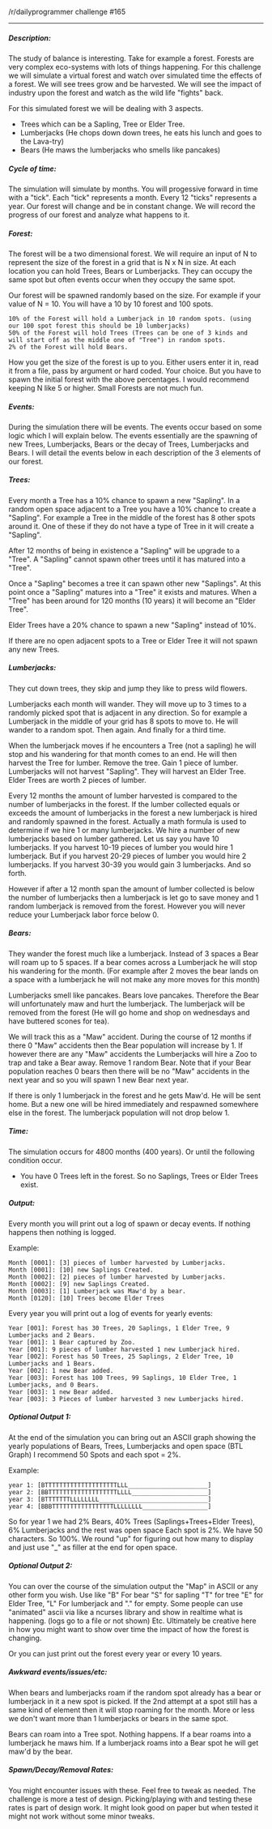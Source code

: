 /r/dailyprogrammer challenge #165

---------------------

##### Description:

The study of balance is interesting. Take for example a forest. Forests are very complex eco-systems with lots of things happening. For this challenge we will simulate a virtual forest and watch over simulated time the effects of a forest. We will see trees grow and be harvested. We will see the impact of industry upon the forest and watch as the wild life "fights" back.

For this simulated forest we will be dealing with 3 aspects.

- Trees which can be a Sapling, Tree or Elder Tree.
- Lumberjacks (He chops down down trees, he eats his lunch and goes to the Lava-try)
- Bears (He maws the lumberjacks who smells like pancakes)

##### Cycle of time:

The simulation will simulate by months. You will progessive forward in time with a "tick". Each "tick" represents a month. Every 12 "ticks" represents a year. Our forest will change and be in constant change. We will record the progress of our forest and analyze what happens to it.

##### Forest:

The forest will be a two dimensional forest. We will require an input of N to represent the size of the forest in a grid that is N x N in size. At each location you can hold Trees, Bears or Lumberjacks. They can occupy the same spot but often events occur when they occupy the same spot.

Our forest will be spawned randomly based on the size. For example if your value of N = 10. You will have a 10 by 10 forest and 100 spots.

    10% of the Forest will hold a Lumberjack in 10 random spots. (using our 100 spot forest this should be 10 lumberjacks)
    50% of the Forest will hold Trees (Trees can be one of 3 kinds and will start off as the middle one of "Tree") in random spots.
    2% of the Forest will hold Bears.

How you get the size of the forest is up to you. Either users enter it in, read it from a file, pass by argument or hard coded. Your choice. But you have to spawn the initial forest with the above percentages. I would recommend keeping N like 5 or higher. Small Forests are not much fun.

##### Events:

During the simulation there will be events. The events occur based on some logic which I will explain below. The events essentially are the spawning of new Trees, Lumberjacks, Bears or the decay of Trees, Lumberjacks and Bears. I will detail the events below in each description of the 3 elements of our forest.

##### Trees:

Every month a Tree has a 10% chance to spawn a new "Sapling". In a random open space adjacent to a Tree you have a 10% chance to create a "Sapling". For example a Tree in the middle of the forest has 8 other spots around it. One of these if they do not have a type of Tree in it will create a "Sapling".

After 12 months of being in existence a "Sapling" will be upgrade to a "Tree". A "Sapling" cannot spawn other trees until it has matured into a "Tree".

Once a "Sapling" becomes a tree it can spawn other new "Saplings". At this point once a "Sapling" matures into a "Tree" it exists and matures. When a "Tree" has been around for 120 months (10 years) it will become an "Elder Tree".

Elder Trees have a 20% chance to spawn a new "Sapling" instead of 10%.

If there are no open adjacent spots to a Tree or Elder Tree it will not spawn any new Trees.

##### Lumberjacks:

They cut down trees, they skip and jump they like to press wild flowers.

Lumberjacks each month will wander. They will move up to 3 times to a randomly picked spot that is adjacent in any direction. So for example a Lumberjack in the middle of your grid has 8 spots to move to. He will wander to a random spot. Then again. And finally for a third time.

When the lumberjack moves if he encounters a Tree (not a sapling) he will stop and his wandering for that month comes to an end. He will then harvest the Tree for lumber. Remove the tree. Gain 1 piece of lumber. Lumberjacks will not harvest "Sapling". They will harvest an Elder Tree. Elder Trees are worth 2 pieces of lumber.

Every 12 months the amount of lumber harvested is compared to the number of lumberjacks in the forest. If the lumber collected equals or exceeds the amount of lumberjacks in the forest a new lumberjack is hired and randomly spawned in the forest. Actually a math formula is used to determine if we hire 1 or many lumberjacks. We hire a number of new lumberjacks based on lumber gathered. Let us say you have 10 lumberjacks. If you harvest 10-19 pieces of lumber you would hire 1 lumberjack. But if you harvest 20-29 pieces of lumber you would hire 2 lumberjacks. If you harvest 30-39 you would gain 3 lumberjacks. And so forth.

However if after a 12 month span the amount of lumber collected is below the number of lumberjacks then a lumberjack is let go to save money and 1 random lumberjack is removed from the forest. However you will never reduce your Lumberjack labor force below 0.

##### Bears:

They wander the forest much like a lumberjack. Instead of 3 spaces a Bear will roam up to 5 spaces. If a bear comes across a Lumberjack he will stop his wandering for the month. (For example after 2 moves the bear lands on a space with a lumberjack he will not make any more moves for this month)

Lumberjacks smell like pancakes. Bears love pancakes. Therefore the Bear will unfortunately maw and hurt the lumberjack. The lumberjack will be removed from the forest (He will go home and shop on wednesdays and have buttered scones for tea).

We will track this as a "Maw" accident. During the course of 12 months if there 0 "Maw" accidents then the Bear population will increase by 1. If however there are any "Maw" accidents the Lumberjacks will hire a Zoo to trap and take a Bear away. Remove 1 random Bear. Note that if your Bear population reaches 0 bears then there will be no "Maw" accidents in the next year and so you will spawn 1 new Bear next year.

If there is only 1 lumberjack in the forest and he gets Maw'd. He will be sent home. But a new one will be hired immediately and respawned somewhere else in the forest. The lumberjack population will not drop below 1.

##### Time:

The simulation occurs for 4800 months (400 years). Or until the following condition occur.

- You have 0 Trees left in the forest. So no Saplings, Trees or Elder Trees exist.

##### Output:

Every month you will print out a log of spawn or decay events. If nothing happens then nothing is logged.

Example:

    Month [0001]: [3] pieces of lumber harvested by Lumberjacks.
    Month [0001]: [10] new Saplings Created.
    Month [0002]: [2] pieces of lumber harvested by Lumberjacks.
    Month [0002]: [9] new Saplings Created.
    Month [0003]: [1] Lumberjack was Maw'd by a bear.
    Month [0120]: [10] Trees become Elder Trees

Every year you will print out a log of events for yearly events:

    Year [001]: Forest has 30 Trees, 20 Saplings, 1 Elder Tree, 9 Lumberjacks and 2 Bears.
    Year [001]: 1 Bear captured by Zoo.
    Year [001]: 9 pieces of lumber harvested 1 new Lumberjack hired.
    Year [002]: Forest has 50 Trees, 25 Saplings, 2 Elder Tree, 10 Lumberjacks and 1 Bears.
    Year [002]: 1 new Bear added.
    Year [003]: Forest has 100 Trees, 99 Saplings, 10 Elder Tree, 1 Lumberjacks, and 0 Bears.
    Year [003]: 1 new Bear added.
    Year [003]: 3 Pieces of lumber harvested 3 new Lumberjacks hired.

##### Optional Output 1:

At the end of the simulation you can bring out an ASCII graph showing the yearly populations of Bears, Trees, Lumberjacks and open space (BTL Graph) I recommend 50 Spots and each spot = 2%.

Example:

```
year 1: [BTTTTTTTTTTTTTTTTTTTTLLL______________________]  
year 2: [BBTTTTTTTTTTTTTTTTTTTLLLL_____________________]
year 3: [BTTTTTTTLLLLLLLL______________________________]
year 4: [BBBTTTTTTTTTTTTTTTTTLLLLLLLL__________________]
```

So for year 1 we had 2% Bears, 40% Trees (Saplings+Trees+Elder Trees), 6% Lumberjacks and the rest was open space Each spot is 2%. We have 50 characters. So 100%. We round "up" for figuring out how many to display and just use "_" as filler at the end for open space.

##### Optional Output 2:

You can over the course of the simulation output the "Map" in ASCII or any other form you wish. Use like "B" For bear "S" for sapling "T" for tree "E" for Elder Tree, "L" For lumberjack and "." for empty. Some people can use "animated" ascii via like a ncurses library and show in realtime what is happening. (logs go to a file or not shown) Etc. Ultimately be creative here in how you might want to show over time the impact of how the forest is changing.

Or you can just print out the forest every year or every 10 years.

##### Awkward events/issues/etc:

When bears and lumberjacks roam if the random spot already has a bear or lumberjack in it a new spot is picked. If the 2nd attempt at a spot still has a same kind of element then it will stop roaming for the month. More or less we don't want more than 1 lumberjacks or bears in the same spot.

Bears can roam into a Tree spot. Nothing happens. If a bear roams into a lumberjack he maws him. If a lumberjack roams into a Bear spot he will get maw'd by the bear.

##### Spawn/Decay/Removal Rates:

You might encounter issues with these. Feel free to tweak as needed. The challenge is more a test of design. Picking/playing with and testing these rates is part of design work. It might look good on paper but when tested it might not work without some minor tweaks.